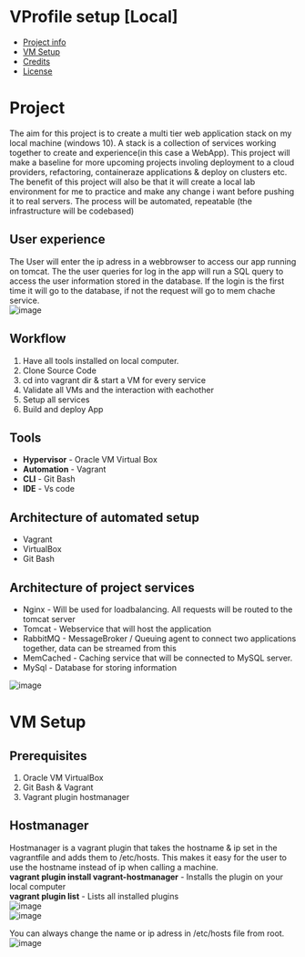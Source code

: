 # VProfile setup [Local]  

- [Project info](#project)
- [VM Setup](#vm-setup)
- [Credits](#credits)
- [License](#license)


# Project  
The aim for this project is to create a multi tier web application stack on my local machine (windows 10). A stack is a collection of services working together to create and experience(in this case a WebApp).
This project will make a baseline for more upcoming projects involing deployment to a cloud providers, refactoring, containeraze applications & deploy on clusters etc.
The benefit of this project will also be that it will create a local lab environment for me to practice and make any change i want before pushing it to real servers.
The process will be automated, repeatable (the infrastructure will be codebased)

## User experience
The User will enter the ip adress in a webbrowser to access our app running on tomcat. The the user queries for log in the app will run a SQL query to access the user information stored in the database.
If the login is the first time it will go to the database, if not the request will go to mem chache service.  
![image](https://github.com/Keeriiim/Vagrant/assets/117115289/a7164e83-acf0-4b26-ada6-e6040d15668f)  

## Workflow
1. Have all tools installed on local computer.
2. Clone Source Code
3. cd into vagrant dir & start a VM for every service
4. Validate all VMs and the interaction with eachother
5. Setup all services
6. Build and deploy App


## Tools
* **Hypervisor** - Oracle VM Virtual Box
* **Automation** - Vagrant
* **CLI** - Git Bash
* **IDE** - Vs code

## Architecture of automated setup
* Vagrant
* VirtualBox
* Git Bash

## Architecture of project services
* Nginx - Will be used for loadbalancing. All requests will be routed to the tomcat server
* Tomcat - Webservice that will host the application
* RabbitMQ - MessageBroker / Queuing agent to connect two applications together, data can be streamed from this
* MemCached - Caching service that will be connected to MySQL server.
* MySql - Database for storing information

![image](https://github.com/Keeriiim/Vagrant/assets/117115289/9d9f7a08-ed81-4fc5-a71c-c4f6aca4f660)  


# VM Setup 
## Prerequisites
1. Oracle VM VirtualBox
2. Git Bash & Vagrant
3. Vagrant plugin hostmanager

## Hostmanager  
Hostmanager is a vagrant plugin that takes the hostname & ip set in the vagrantfile and adds them to /etc/hosts. 
This makes it easy for the user to use the hostname instead of ip when calling a machine.  
**vagrant plugin install vagrant-hostmanager** - Installs the plugin on your local computer  
**vagrant plugin list** - Lists all installed plugins  
![image](https://github.com/Keeriiim/Vagrant/assets/117115289/e95e7485-0dca-42ed-b13e-8a41abdc46b2)  
![image](https://github.com/Keeriiim/Vagrant/assets/117115289/602065fa-c7ae-4262-ba29-6c0c047fcfe2)  

You can always change the name or ip adress in /etc/hosts file from root.
![image](https://github.com/Keeriiim/Vagrant/assets/117115289/40ed28c0-50c4-48db-a757-58de041479bd)








